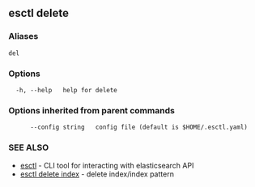 ## esctl delete



### Aliases

```
del
```

### Options

```
  -h, --help   help for delete
```

### Options inherited from parent commands

```
      --config string   config file (default is $HOME/.esctl.yaml)
```

### SEE ALSO

* [esctl](esctl.md)	 - CLI tool for interacting with elasticsearch API
* [esctl delete index](esctl_delete_index.md)	 - delete index/index pattern

